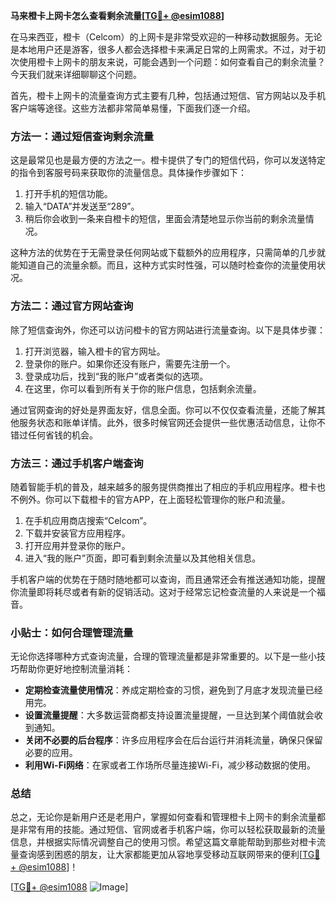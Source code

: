 **马来橙卡上网卡怎么查看剩余流量[[TG💪+ @esim1088](https://t.me/s/esim1088)]**

在马来西亚，橙卡（Celcom）的上网卡是非常受欢迎的一种移动数据服务。无论是本地用户还是游客，很多人都会选择橙卡来满足日常的上网需求。不过，对于初次使用橙卡上网卡的朋友来说，可能会遇到一个问题：如何查看自己的剩余流量？今天我们就来详细聊聊这个问题。

首先，橙卡上网卡的流量查询方式主要有几种，包括通过短信、官方网站以及手机客户端等途径。这些方法都非常简单易懂，下面我们逐一介绍。

### 方法一：通过短信查询剩余流量

这是最常见也是最方便的方法之一。橙卡提供了专门的短信代码，你可以发送特定的指令到客服号码来获取你的流量信息。具体操作步骤如下：

1. 打开手机的短信功能。
2. 输入“DATA”并发送至“289”。
3. 稍后你会收到一条来自橙卡的短信，里面会清楚地显示你当前的剩余流量情况。

这种方法的优势在于无需登录任何网站或下载额外的应用程序，只需简单的几步就能知道自己的流量余额。而且，这种方式实时性强，可以随时检查你的流量使用状况。

### 方法二：通过官方网站查询

除了短信查询外，你还可以访问橙卡的官方网站进行流量查询。以下是具体步骤：

1. 打开浏览器，输入橙卡的官方网址。
2. 登录你的账户。如果你还没有账户，需要先注册一个。
3. 登录成功后，找到“我的账户”或者类似的选项。
4. 在这里，你可以看到所有关于你的账户信息，包括剩余流量。

通过官网查询的好处是界面友好，信息全面。你可以不仅仅查看流量，还能了解其他服务状态和账单详情。此外，很多时候官网还会提供一些优惠活动信息，让你不错过任何省钱的机会。

### 方法三：通过手机客户端查询

随着智能手机的普及，越来越多的服务提供商推出了相应的手机应用程序。橙卡也不例外。你可以下载橙卡的官方APP，在上面轻松管理你的账户和流量。

1. 在手机应用商店搜索“Celcom”。
2. 下载并安装官方应用程序。
3. 打开应用并登录你的账户。
4. 进入“我的账户”页面，即可看到剩余流量以及其他相关信息。

手机客户端的优势在于随时随地都可以查询，而且通常还会有推送通知功能，提醒你流量即将耗尽或者有新的促销活动。这对于经常忘记检查流量的人来说是一个福音。

### 小贴士：如何合理管理流量

无论你选择哪种方式查询流量，合理的管理流量都是非常重要的。以下是一些小技巧帮助你更好地控制流量消耗：

- **定期检查流量使用情况**：养成定期检查的习惯，避免到了月底才发现流量已经用完。
- **设置流量提醒**：大多数运营商都支持设置流量提醒，一旦达到某个阈值就会收到通知。
- **关闭不必要的后台程序**：许多应用程序会在后台运行并消耗流量，确保只保留必要的应用。
- **利用Wi-Fi网络**：在家或者工作场所尽量连接Wi-Fi，减少移动数据的使用。

### 总结

总之，无论你是新用户还是老用户，掌握如何查看和管理橙卡上网卡的剩余流量都是非常有用的技能。通过短信、官网或者手机客户端，你可以轻松获取最新的流量信息，并根据实际情况调整自己的使用习惯。希望这篇文章能帮助到那些对橙卡流量查询感到困惑的朋友，让大家都能更加从容地享受移动互联网带来的便利[[TG💪+ @esim1088](https://t.me/s/esim1088)]！

[[TG💪+ @esim1088](https://t.me/s/esim1088) ![Image](https://i.postimg.cc/4NQfJmqS/Snipaste-2025-05-13-00-14-12.png)]